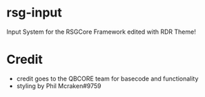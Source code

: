 # rsg-input
Input System for the RSGCore Framework edited with RDR Theme!

# Credit
- credit goes to the QBCORE team for basecode and functionality
- styling by Phil Mcraken#9759
